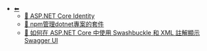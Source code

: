* [⬅︎](/wiki/[01]軟體開發/)
  * [📁 ASP.NET Core Identity](/wiki/[01]軟體開發/[B]dotnet/ASP.NET%20Core%20Identity/)
  * [📄 npm管理dotnet專案的套件](/wiki/[01]軟體開發/[B]dotnet/[01]npm管理dotnet專案的套件)
  * [📄  如何在 ASP.NET Core 中使用 Swashbuckle 和 XML 註解顯示 Swagger UI](/wiki/[01]軟體開發/[B]dotnet/[02]%20如何在%20ASP.NET%20Core%20中使用%20Swashbuckle%20和%20XML%20註解顯示%20Swagger%20UI)
